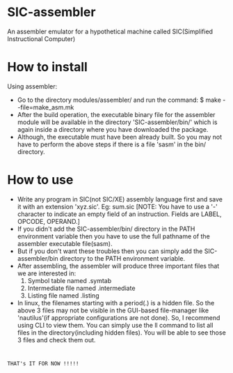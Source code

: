 # SIC-assembler
An assembler emulator for a hypothetical machine called SIC(Simplified Instructional Computer)

# How to install
Using assembler:
- Go to the directory modules/assembler/ and run the command:
	$ make --file=make_asm.mk
- After the build operation, the executable binary file for the assembler module will be available in the directory 'SIC-assembler/bin/'
  which is again inside a directory where you have downloaded the package.
- Although, the executable must have been already built. So you may not have to perform the above steps if there is a file 'sasm' in
  the bin/ directory.


# How to use
- Write any program in SIC(not SIC/XE) assembly language first and save it with an extension 'xyz.sic'. Eg: sum.sic
 [NOTE: You have to use a '-' character to indicate an empty field of an instruction. Fields are LABEL, OPCODE, OPERAND.]
- If you didn't add the SIC-assembler/bin/ directory in the PATH environment variable then you have to use the full pathname of the assembler executable file(sasm).
- But if you don't want these troubles then you can simply add the SIC-assembler/bin directory to the PATH environment variable.
- After assembling, the assembler will produce three important files that we are interested in:
  1) Symbol table named .symtab
  2) Intermediate file named .intermediate
  3) Listing file named .listing
- In linux, the filenames starting with a period(.) is a hidden file. So the above 3 files may not be visible in the GUI-based
  file-manager like 'nautilus'(if appropriate configurations are not done). So, I recommend using CLI to view them. You can simply
  use the ll command to list all files in the directory(including hidden files). You will be able to see those 3 files and check
  them out.
#
	THAT's IT FOR NOW !!!!!
